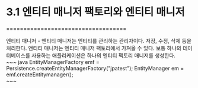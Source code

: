 # 3.1 엔티티 매니저 팩토리와 엔티티 매니저
===================================

엔티티 매니저 - 엔티티 매니저는 엔티티를 관리하는 관리자이다. 저장, 수정, 삭제 등을 처리한다.
            앤티티 매니저는 엔티티 매니저 팩토리에서 가져올 수 있다. 보통 하나의 데이터베이스를 사용하는 애플리케이션은 하나의 엔티티 팩토리 매니저를 생성한다.  
            ~~~ java
            EntityManagerFactory emf = Persistence.createEntityManagerFactory("jpatest");
            EntityManager em = emf.createEntitymanager();  
            ~~~
